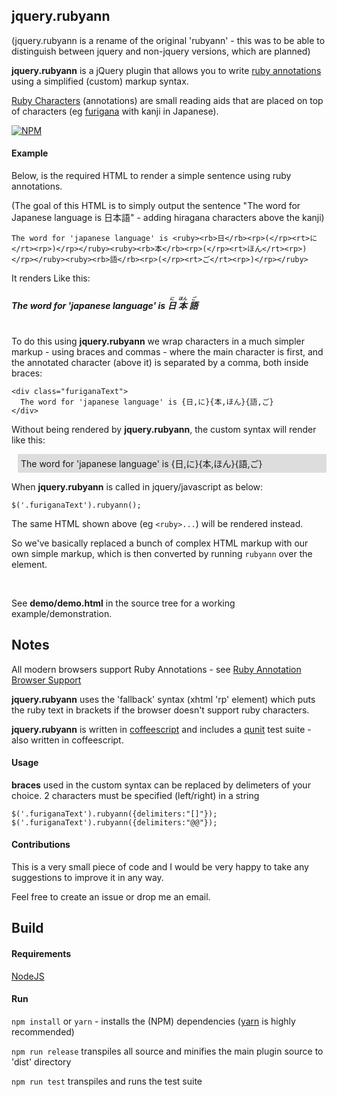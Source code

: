 jquery.rubyann
-------
(jquery.rubyann is a rename of the original 'rubyann' - this was to be able to distinguish between jquery and non-jquery versions, which are planned)

**jquery.rubyann** is a jQuery plugin that allows you to write [ruby annotations](https://en.wikipedia.org/wiki/Ruby_character) using a simplified (custom) markup syntax.

[Ruby Characters](http://en.wikipedia.org/wiki/Ruby_character) (annotations) are small reading aids that are placed on top of characters (eg [furigana](http://en.wikipedia.org/wiki/Furigana) with kanji in Japanese).

[![NPM](https://nodei.co/npm/jquery.rubyann.png)](https://nodei.co/npm/jquery.rubyann/)

#### Example

Below, is the required HTML to render a simple sentence using ruby annotations.

(The goal of this HTML is to simply output the sentence "The word for Japanese language is 日本語" - adding hiragana characters above the kanji)

`The word for 'japanese language' is <ruby><rb>日</rb><rp>(</rp><rt>に</rt><rp>)</rp></ruby><ruby><rb>本</rb><rp>(</rp><rt>ほん</rt><rp>)</rp></ruby><ruby><rb>語</rb><rp>(</rp><rt>ご</rt><rp>)</rp></ruby>`

It renders Like this:
#####  The word for 'japanese language' is <ruby>  <rb>日</rb>	<rp>(</rp>	<rt>に</rt>	<rp>)</rp></ruby><ruby>  <rb>本</rb>	<rp>(</rp>	<rt>ほん</rt>	<rp>)</rp></ruby><ruby>  <rb>語</rb>	<rp>(</rp>	<rt>ご</rt>	<rp>)</rp></ruby>

#
To do this using __jquery.rubyann__ we wrap characters in a much simpler markup - using braces and commas - where the main character is first, and the annotated character (above it) is separated by a comma, both inside braces:

    <div class="furiganaText">
      The word for 'japanese language' is {日,に}{本,ほん}{語,ご}
    </div>

Without being rendered by __jquery.rubyann__, the custom syntax will render like this:

<div style="background-color:#dddddd;padding:5px;margin-left:10px">
The word for 'japanese language' is {日,に}{本,ほん}{語,ご}
</div>

When __jquery.rubyann__ is called in jquery/javascript as below:

    $('.furiganaText').rubyann();

The same HTML shown above (eg `<ruby>...`) will be rendered instead.

So we've basically replaced a bunch of complex HTML markup with our own simple markup, which is then converted by running `rubyann` over the element.

<br/>

See __demo/demo.html__ in the source tree for a working example/demonstration.


## Notes

All modern browsers support Ruby Annotations - see [Ruby Annotation Browser Support](http://caniuse.com/#feat=ruby)

__jquery.rubyann__ uses the 'fallback' syntax (xhtml 'rp' element) which puts the ruby text in brackets if the browser doesn't support ruby characters.

__jquery.rubyann__ is written in [coffeescript](http://jashkenas.github.com/coffee-script/) and includes a [qunit](https://qunitjs.com/) test suite - also written in coffeescript.

#### Usage
__braces__ used in the custom syntax can be replaced by delimeters of your choice. 2 characters must be specified (left/right) in a string

    $('.furiganaText').rubyann({delimiters:"[]"});
    $('.furiganaText').rubyann({delimiters:"@@"});

#### Contributions
This is a very small piece of code and I would be very happy to take any suggestions to improve it in any way.

Feel free to create an issue or drop me an email.

## Build
#### Requirements

[NodeJS](http://www.nodejs.org)

#### Run
`npm install` or `yarn` - installs the (NPM) dependencies ([yarn](https://yarnpkg.com/) is highly recommended)

`npm run release` transpiles all source and minifies the main plugin source to 'dist' directory

`npm run test` transpiles and runs the test suite

